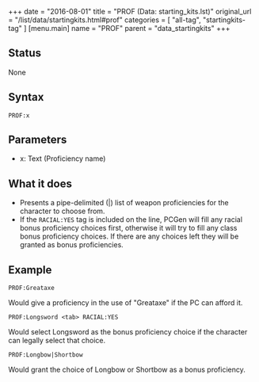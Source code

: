 +++
date = "2016-08-01"
title = "PROF (Data: starting_kits.lst)"
original_url = "/list/data/startingkits.html#prof"
categories = [ "all-tag", "startingkits-tag" ]
[menu.main]
    name = "PROF"
    parent = "data_startingkits"
+++

## Status

None

## Syntax

`PROF:x`

## Parameters

-   x: Text (Proficiency name)



What it does
------------

-   Presents a pipe-delimited (|) list of weapon proficiencies for the
    character to choose from.
-   If the `RACIAL:YES` tag is included on the line, PCGen will fill any
    racial bonus proficiency choices first, otherwise it will try to
    fill any class bonus proficiency choices. If there are any choices
    left they will be granted as bonus proficiencies.

Example
-------

`PROF:Greataxe`

Would give a proficiency in the use of "Greataxe" if the PC can afford
it.

`PROF:Longsword <tab> RACIAL:YES`

Would select Longsword as the bonus proficiency choice if the character
can legally select that choice.

`PROF:Longbow|Shortbow`

Would grant the choice of Longbow or Shortbow as a bonus proficiency.

